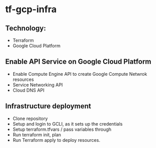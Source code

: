 # tf-gcp-infra


## Technology:
- Terraform
- Google Cloud Platform
  
## Enable API Service on Google Cloud Platform
- Enable Compute Engine API to create Google Compute Netwrok resources
- Service Networking API
- Cloud DNS API

## Infrastructure deployment
- Clone repository 
- Setup and login to GCLI, as it sets up the credentials
- Setup terraform.tfvars / pass variables through
- Run terraform init, plan
- Run Terraform apply to deploy resources.

